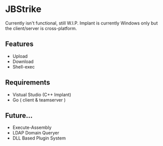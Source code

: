 # JBStrike

Currently isn't functional, still W.I.P.
Implant is currently Windows only but the client/server is cross-platform.

## Features

- Upload
- Download
- Shell-exec 

## Requirements
 
- Vistual Studio (C++ Implant)
- Go ( client & teamserver )

## Future...

- Execute-Assembly
- LDAP Domain Queryer
- DLL Based Plugin System